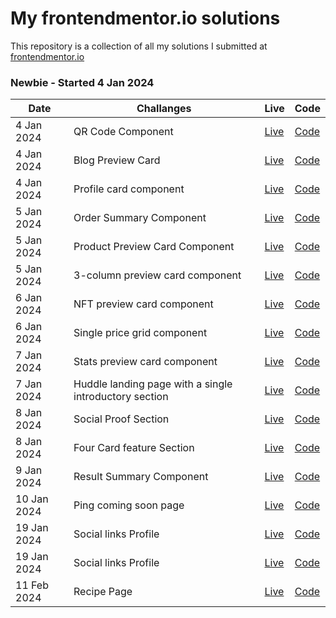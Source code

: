 # My frontendmentor.io solutions

This repository is a collection of all my solutions I submitted at [frontendmentor.io ](https://www.frontendmentor.io/)

### Newbie - Started 4 Jan 2024

| Date        | Challanges                                             | Live                                                                                                             | Code                                                                                                                                                                             |
| ----------- | ------------------------------------------------------ | ---------------------------------------------------------------------------------------------------------------- | -------------------------------------------------------------------------------------------------------------------------------------------------------------------------------- |
| 4 Jan 2024  | QR Code Component                                      | [Live](https://fancy-dasik-0d72aa.netlify.app/qr%20code%20component/)                                            | [Code](https://github.com/madhavan-ts/FrontendMentors-Challenges/tree/e6c6f713554a290d06b570919c9e65f5383f1443/QR%20code%20component)                                            |
| 4 Jan 2024  | Blog Preview Card                                      | [Live](https://fancy-dasik-0d72aa.netlify.app/blog%20preview%20card/)                                            | [Code](https://github.com/madhavan-ts/FrontendMentors-Challenges/tree/e6c6f713554a290d06b570919c9e65f5383f1443/Blog%20preview%20card)                                            |
| 4 Jan 2024  | Profile card component                                 | [Live](https://fancy-dasik-0d72aa.netlify.app/profile%20card%20component/)                                       | [Code](https://github.com/madhavan-ts/FrontendMentors-Challenges/tree/e6c6f713554a290d06b570919c9e65f5383f1443/Profile%20card%20component)                                       |
| 5 Jan 2024  | Order Summary Component                                | [Live](https://fancy-dasik-0d72aa.netlify.app/order%20summary%20component/)                                      | [Code](https://github.com/madhavan-ts/FrontendMentors-Challenges/tree/e6c6f713554a290d06b570919c9e65f5383f1443/Order%20summary%20component)                                      |
| 5 Jan 2024  | Product Preview Card Component                         | [Live](https://fancy-dasik-0d72aa.netlify.app/product%20preview%20card%20component/)                             | [Code](https://github.com/madhavan-ts/FrontendMentors-Challenges/tree/e6c6f713554a290d06b570919c9e65f5383f1443/Product%20preview%20card%20component)                             |
| 5 Jan 2024  | 3-column preview card component                        | [Live](https://fancy-dasik-0d72aa.netlify.app/3%20column%20preview%20card%20component/index.html)                | [Code](https://github.com/madhavan-ts/FrontendMentors-Challenges/tree/e6c6f713554a290d06b570919c9e65f5383f1443/3%20Column%20preview%20card%20component)                          |
| 6 Jan 2024  | NFT preview card component                             | [Live](https://fancy-dasik-0d72aa.netlify.app/nft%20preview%20card%20component/)                                 | [Code](https://github.com/madhavan-ts/FrontendMentors-Challenges/tree/e6c6f713554a290d06b570919c9e65f5383f1443/NFT%20preview%20card%20component)                                 |
| 6 Jan 2024  | Single price grid component                            | [Live](https://fancy-dasik-0d72aa.netlify.app/single%20price%20grid%20component/)                                | [Code](https://github.com/madhavan-ts/FrontendMentors-Challenges/tree/e6c6f713554a290d06b570919c9e65f5383f1443/Single%20price%20grid%20component)                                |
| 7 Jan 2024  | Stats preview card component                           | [Live](https://fancy-dasik-0d72aa.netlify.app/stats%20preview%20card%20component/)                               | [Code](https://github.com/madhavan-ts/FrontendMentors-Challenges/tree/e6c6f713554a290d06b570919c9e65f5383f1443/Stats%20preview%20card%20component)                               |
| 7 Jan 2024  | Huddle landing page with a single introductory section | [Live](https://fancy-dasik-0d72aa.netlify.app/huddle%20landing%20page%20with%20single%20introductory%20section/) | [Code](https://github.com/madhavan-ts/FrontendMentors-Challenges/tree/e6c6f713554a290d06b570919c9e65f5383f1443/Huddle%20landing%20page%20with%20single%20introductory%20section) |
| 8 Jan 2024  | Social Proof Section                                   | [Live](https://fancy-dasik-0d72aa.netlify.app/social%20proof%20section/)                                         | [Code](https://github.com/madhavan-ts/FrontendMentors-Challenges/tree/0465b1255d1ea7106b1428bf78bae7a8041de080/Social%20proof%20section)                                         |
| 8 Jan 2024  | Four Card feature Section                              | [Live](https://fancy-dasik-0d72aa.netlify.app/four%20card%20feature%20section/)                                  | [Code](https://github.com/madhavan-ts/FrontendMentors-Challenges/tree/4e3242dc44d46eabb2327d18e214651f32d17c68/Four%20card%20feature%20section)                                  |
| 9 Jan 2024  | Result Summary Component                               | [Live](https://fancy-dasik-0d72aa.netlify.app/Results%20summary%20component/)                                    | [Code](https://github.com/madhavan-ts/FrontendMentors-Challenges/tree/fd03e271ecc43a998ec2e0fc0ad7ee6733d49edd/Results%20summary%20component)                                    |
| 10 Jan 2024 | Ping coming soon page                                  | [Live](https://fancy-dasik-0d72aa.netlify.app/ping%20coming%20soon%20page/)                                      | [Code](https://github.com/madhavan-ts/FrontendMentors-Challenges/tree/246ae594cee2560d2bdd7d5d9732ab891e2ff6ff/Ping%20coming%20soon%20page)                                      |
| 19 Jan 2024 | Social links Profile                                   | [Live](https://fancy-dasik-0d72aa.netlify.app/Social%20links%20profile/)                                         | [Code](https://github.com/madhavan-ts/FrontendMentors-Challenges/tree/fb15b552ec38f3780cdacbb7fcbcfc0acffe16ae/Social%20links%20profile)                                         |
| 19 Jan 2024 | Social links Profile                                   | [Live](https://fancy-dasik-0d72aa.netlify.app/Social%20links%20profile/)                                         | [Code](https://github.com/madhavan-ts/FrontendMentors-Challenges/tree/fb15b552ec38f3780cdacbb7fcbcfc0acffe16ae/Social%20links%20profile)                                         |
| 11 Feb 2024 | Recipe Page                                            | [Live](https://fancy-dasik-0d72aa.netlify.app/Recipe%20page/)                                                    | [Code](https://github.com/madhavan-ts/FrontendMentors-Challenges/tree/fb15b552ec38f3780cdacbb7fcbcfc0acffe16ae/Social%20links%20profile)                                         |
